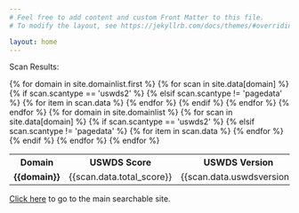 ```yaml
---
# Feel free to add content and custom Front Matter to this file.
# To modify the layout, see https://jekyllrb.com/docs/themes/#overriding-theme-defaults

layout: home
---
```


Scan Results:
<table>
	<tr>
		<th>Domain</th>
		{% for domain in site.domainlist.first %}
			{% for scan in site.data[domain] %}
				{% if scan.scantype == 'uswds2' %}
					<th>USWDS Score</th><th>USWDS Version</th>
				{% elsif scan.scantype != 'pagedata' %}
					{% for item in scan.data %}
						<th>{{item[0]}}</th>
					{% endfor %}
				{% endif %}
			{% endfor %}
			<th>API</th>
		{% endfor %}
	</tr>
{% for domain in site.domainlist %}
	<tr>
		<td><strong>{{domain}}</strong></td>
		{% for scan in site.data[domain] %}
			{% if scan.scantype == 'uswds2' %}
				<td>{{scan.data.total_score}}</td><td>{{scan.data.uswdsversion}}</td>
			{% elsif scan.scantype != 'pagedata' %}
				{% for item in scan.data %}
					<td>{{item[1]}}</td>
				{% endfor %}
			{% endif %}
		{% endfor %}
		<td><a href="{{site.scanner_url}}api/v1/domains/{{domain}}/">link</a></td>
	</tr>
{% endfor %}
</table>

<a href="{{site.scanner_url}}">Click here</a> to go to the main searchable site.
